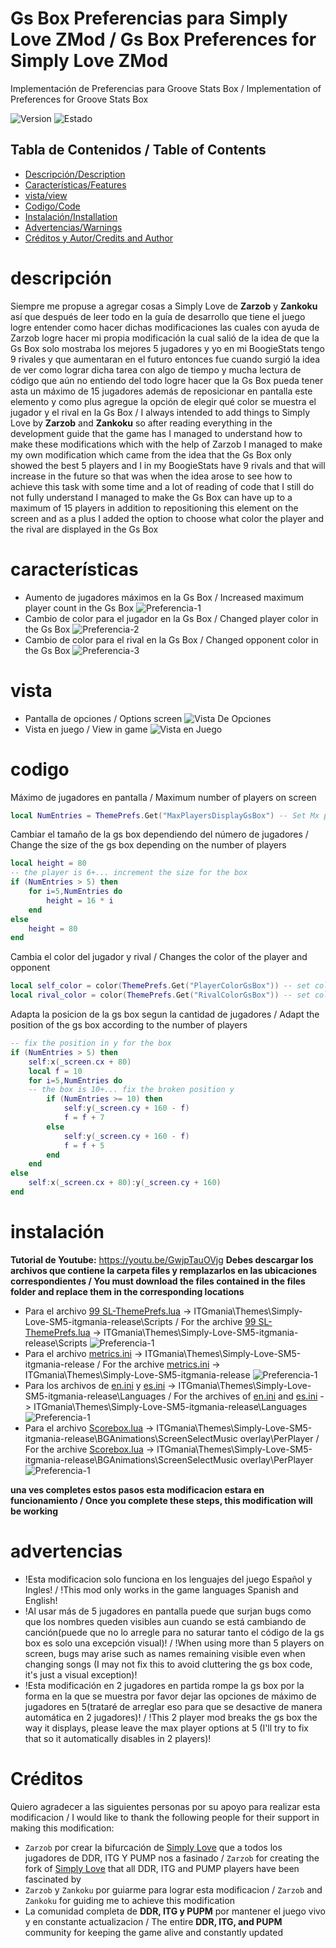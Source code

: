 # Gs Box Preferencias para Simply Love ZMod / Gs Box Preferences for Simply Love ZMod
Implementación de Preferencias para Groove Stats Box / Implementation of Preferences for Groove Stats Box

![Version](https://img.shields.io/badge/Versi%C3%B3n%2FVersion-1.0-blue)
![Estado](https://img.shields.io/badge/Estado%2FStatus-Activo%2FActive-green)

## Tabla de Contenidos / Table of Contents
- [Descripción/Description](#descripción)
- [Características/Features](#características)
- [vista/view](#vista)
- [Codigo/Code](#codigo)
- [Instalación/Installation](#instalación)
- [Advertencias/Warnings](#advertencias)
- [Créditos y Autor/Credits and Author](#Créditos)

# descripción
Siempre me propuse a agregar cosas a Simply Love de **Zarzob** y **Zankoku** así que después de leer todo en la guía de desarrollo que tiene el juego logre entender como hacer dichas modificaciones las cuales con ayuda de Zarzob logre hacer mi propia modificación la cual salió de la idea de que la Gs Box solo mostraba los mejores 5 jugadores y yo en mi BoogieStats tengo 9 rivales y que aumentaran en el futuro entonces fue cuando surgió la idea de ver como lograr dicha tarea con algo de tiempo y mucha lectura de código que aún no entiendo del todo logre hacer que la Gs Box pueda tener asta un máximo de 15 jugadores además de reposicionar en pantalla este elemento y como plus agregue la opción de elegir qué color se muestra el jugador y el rival en la Gs Box / I always intended to add things to Simply Love by **Zarzob** and **Zankoku** so after reading everything in the development guide that the game has I managed to understand how to make these modifications which with the help of Zarzob I managed to make my own modification which came from the idea that the Gs Box only showed the best 5 players and I in my BoogieStats have 9 rivals and that will increase in the future so that was when the idea arose to see how to achieve this task with some time and a lot of reading of code that I still do not fully understand I managed to make the Gs Box can have up to a maximum of 15 players in addition to repositioning this element on the screen and as a plus I added the option to choose what color the player and the rival are displayed in the Gs Box

# características
- Aumento de jugadores máximos en la Gs Box / Increased maximum player count in the Gs Box
![Preferencia-1](Images/MaxPlayerPrefs.png)
- Cambio de color para el jugador en la Gs Box / Changed player color in the Gs Box
![Preferencia-2](Images/PlayerColorPrefs.png)
- Cambio de color para el rival en la Gs Box / Changed opponent color in the Gs Box
![Preferencia-3](Images/RivalColorPrefs.png)

# vista
- Pantalla de opciones / Options screen
![Vista De Opciones](Images/Opcions.png)
- Vista en juego / View in game
![Vista en Juego](Images/ViewFlash.png)

# codigo
Máximo de jugadores en pantalla / Maximum number of players on screen
```lua
local NumEntries = ThemePrefs.Get("MaxPlayersDisplayGsBox") -- Set Mx players 5-15
```
Cambiar el tamaño de la gs box dependiendo del número de jugadores / Change the size of the gs box depending on the number of players
```lua
local height = 80
-- the player is 6+... increment the size for the box
if (NumEntries > 5) then
	for i=5,NumEntries do
		height = 16 * i
	end
else
	height = 80
end
```
Cambia el color del jugador y rival / Changes the color of the player and opponent
```lua
local self_color = color(ThemePrefs.Get("PlayerColorGsBox")) -- set color player
local rival_color = color(ThemePrefs.Get("RivalColorGsBox")) -- set color rival
```
Adapta la posicion de la gs box segun la cantidad de jugadores / Adapt the position of the gs box according to the number of players
```lua
-- fix the position in y for the box
if (NumEntries > 5) then
	self:x(_screen.cx + 80)
	local f = 10
	for i=5,NumEntries do
	-- the box is 10+... fix the broken position y
		if (NumEntries >= 10) then
			self:y(_screen.cy + 160 - f)
			f = f + 7
		else
			self:y(_screen.cy + 160 - f)
			f = f + 5
		end
	end
else
	self:x(_screen.cx + 80):y(_screen.cy + 160)
end
```

# instalación
**Tutorial de Youtube:** https://youtu.be/GwjpTauOVjg
**Debes descargar los archivos que contiene la carpeta files y remplazarlos en las ubicaciones correspondientes / You must download the files contained in the files folder and replace them in the corresponding locations**
- Para el archivo [99 SL-ThemePrefs.lua](Files/99%20SL-ThemePrefs.lua) -> ITGmania\Themes\Simply-Love-SM5-itgmania-release\Scripts / For the archive [99 SL-ThemePrefs.lua](Files/99%20SL-ThemePrefs.lua) -> ITGmania\Themes\Simply-Love-SM5-itgmania-release\Scripts
![Preferencia-1](Images/SLFile.png)
- Para el archivo [metrics.ini](Files/metrics.ini) -> ITGmania\Themes\Simply-Love-SM5-itgmania-release / For the archive [metrics.ini](Files/metrics.ini) -> ITGmania\Themes\Simply-Love-SM5-itgmania-release
![Preferencia-1](Images/Metrics.png)
- Para los archivos de [en.ini](Files/en.ini) y [es.ini](Files/es.ini) -> ITGmania\Themes\Simply-Love-SM5-itgmania-release\Languages / For the archives of [en.ini](Files/en.ini) and [es.ini](Files/es.ini) -> ITGmania\Themes\Simply-Love-SM5-itgmania-release\Languages
![Preferencia-1](Images/EnEs.png)
- Para el archivo [Scorebox.lua](Files/Scorebox.lua) -> ITGmania\Themes\Simply-Love-SM5-itgmania-release\BGAnimations\ScreenSelectMusic overlay\PerPlayer / For the archive [Scorebox.lua](Files/Scorebox.lua) -> ITGmania\Themes\Simply-Love-SM5-itgmania-release\BGAnimations\ScreenSelectMusic overlay\PerPlayer
![Preferencia-1](Images/ScoreBox.png)

**una ves completes estos pasos esta modificacion estara en funcionamiento / Once you complete these steps, this modification will be working**

# advertencias
- !Esta modificacion solo funciona en los lenguajes del juego Español y Ingles! / !This mod only works in the game languages Spanish and English!
- !Al usar más de 5 jugadores en pantalla puede que surjan bugs como que los nombres queden visibles aun cuando se está cambiando de canción(puede que no lo arregle para no saturar tanto el código de la gs box es solo una excepción visual)! / !When using more than 5 players on screen, bugs may arise such as names remaining visible even when changing songs (I may not fix this to avoid cluttering the gs box code, it's just a visual exception)!
- !Esta modificación en 2 jugadores en partida rompe la gs box por la forma en la que se muestra por favor dejar las opciones de máximo de jugadores en 5(trataré de arreglar eso para que se desactive de manera automática en 2 jugadores)! / !This 2 player mod breaks the gs box the way it displays, please leave the max player options at 5 (I'll try to fix that so it automatically disables in 2 players)!

# Créditos
Quiero agradecer a las siguientes personas por su apoyo para realizar esta modificacion / I would like to thank the following people for their support in making this modification:

- `Zarzob` por crear la bifurcación de [Simply Love](https://github.com/zarzob/Simply-Love-SM5) que a todos los jugadores de DDR, ITG Y PUMP nos a fasinado / `Zarzob` for creating the fork of [Simply Love](https://github.com/zarzob/Simply-Love-SM5) that all DDR, ITG and PUMP players have been fascinated by
- `Zarzob` y `Zankoku` por guiarme para lograr esta modificacion / `Zarzob` and `Zankoku` for guiding me to achieve this modification
- La comunidad completa de **DDR, ITG y PUPM** por mantener el juego vivo y en constante actualizacion / The entire **DDR, ITG, and PUPM** community for keeping the game alive and constantly updated
